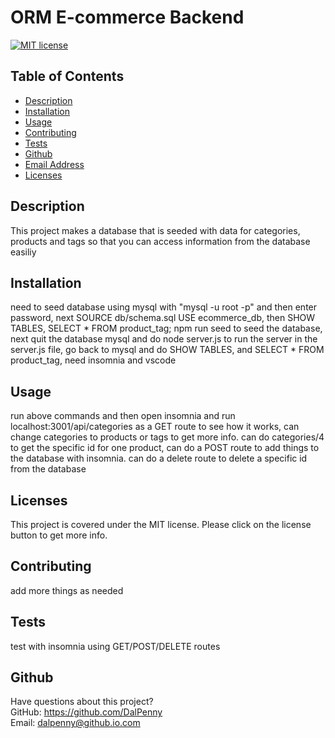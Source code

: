 # ORM E-commerce Backend

  [![MIT license](https://img.shields.io/badge/License-MIT-blue.svg)](https://lbesson.mit-license.org/)

  ## Table of Contents
  * [Description](#description)
  * [Installation](#installation)
  * [Usage](#usage)
  * [Contributing](#contributing)
  * [Tests](#tests)
  * [Github](#github)
  * [Email Address](#email)
  * [Licenses](#licenses)

  
  ## Description
  This project makes a database that is seeded with data for categories, products and tags so that you can access information from the database easiliy

  ## Installation
  need to seed database using mysql with "mysql -u root -p" and then enter password, next SOURCE db/schema.sql  USE ecommerce_db, then SHOW TABLES, SELECT * FROM product_tag; npm run seed to seed the database, next quit the database mysql and do  node server.js to run the server in the server.js file, go back to mysql and do SHOW TABLES, and SELECT * FROM product_tag, need insomnia and vscode

  ## Usage
  run above commands and then open insomnia and run localhost:3001/api/categories as a GET route to see how it works, can change categories to products or tags to get more info. can do categories/4 to get the specific id for one product, can do a POST route to add things to the database with insomnia. can do a delete route to delete a specific id from the database
  ## Licenses
  This project is covered under the MIT license. Please click on the license button to get more info.
  
  ## Contributing
  add more things as needed
  
  ## Tests
  test with insomnia using GET/POST/DELETE routes
  
  ## Github
  Have questions about this project?  
  GitHub: https://github.com/DalPenny  
  Email: dalpenny@github.io.com

